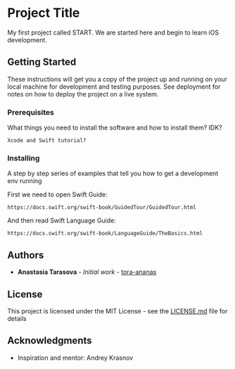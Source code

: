 # Project Title

My first project called START. We are started here and begin to learn iOS development.

## Getting Started

These instructions will get you a copy of the project up and running on your local machine for development and testing purposes. See deployment for notes on how to deploy the project on a live system.

### Prerequisites

What things you need to install the software and how to install them? IDK? 

```
Xcode and Swift tutorial?
```

### Installing

A step by step series of examples that tell you how to get a development env running

First we need to open Swift Guide: 

```
https://docs.swift.org/swift-book/GuidedTour/GuidedTour.html
```

And then read Swift Language Guide:

```
https://docs.swift.org/swift-book/LanguageGuide/TheBasics.html
```
## Authors

* **Anastasia Tarasova** - *Initial work* - [tora-ananas](https://github.com/tora-ananas)

## License

This project is licensed under the MIT License - see the [LICENSE.md](LICENSE.md) file for details

## Acknowledgments

* Inspiration and mentor: Andrey Krasnov

